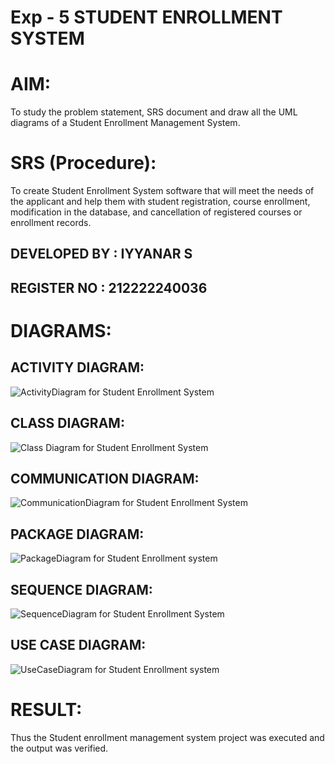 # Exp - 5 STUDENT ENROLLMENT SYSTEM

# AIM:
To study the problem statement, SRS document and draw all the UML diagrams of a Student Enrollment Management System.

# SRS (Procedure):
To create Student Enrollment System software that will meet the needs of the applicant and help them with student registration, course enrollment, modification in the database, and cancellation of registered courses or enrollment records.

## DEVELOPED BY : IYYANAR S
## REGISTER NO : 212222240036

# DIAGRAMS:

## ACTIVITY DIAGRAM:
![ActivityDiagram for Student Enrollment System](https://github.com/user-attachments/assets/f08913e3-f714-488d-8fbc-2310470fa33e)

## CLASS DIAGRAM:
![Class Diagram for Student Enrollment System](https://github.com/user-attachments/assets/f6c31d88-9c5e-4c96-9c76-1e74419fa47e)

## COMMUNICATION DIAGRAM:
![CommunicationDiagram for Student Enrollment System](https://github.com/user-attachments/assets/95dbb83e-1815-4a05-991d-dcd9a840f7e3)

## PACKAGE DIAGRAM:
![PackageDiagram for Student Enrollment system](https://github.com/user-attachments/assets/793e4405-fe25-4998-9424-38b59b024337)

## SEQUENCE DIAGRAM:
![SequenceDiagram for Student Enrollment System](https://github.com/user-attachments/assets/a837cf58-d8f0-4df6-955b-6b33c2439128)

## USE CASE DIAGRAM:
![UseCaseDiagram for Student Enrollment system](https://github.com/user-attachments/assets/db70642f-11b8-4272-ab9e-2e02e0f1f282)

# RESULT:
Thus the Student enrollment management system project was executed and the output was verified.
